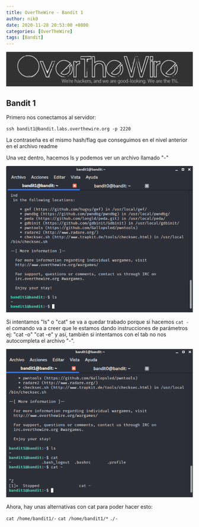 ```yaml
---
title: OverTheWire - Bandit 1
author: nik0
date: 2020-11-28 20:53:00 +0800
categories: [OverTheWire]
tags: [Bandit]
---
```


![OTW](/assets/img/sample/OTW.png)

## Bandit 1

Primero nos conectamos al servidor:

```terminal
ssh bandit1@bandit.labs.overthewire.org -p 2220
```

La contraseña es el mismo hash/flag que conseguimos en el nivel anterior en el archivo readme

Una vez dentro, hacemos ls y podemos ver un archivo llamado "-"


![OTW1](/assets/img/sample/OTW1.png)

Si intentamos "ls" o "cat" se va a quedar trabado porque si hacemos ```cat -``` el comando va a creer que le estamos dando instrucciones de parámetros ej: "cat -o" "cat -e" y así, también si intentamos con el tab no nos autocompleta el archivo "-".

![OTW1B](/assets/img/sample/OTW1B.png)


Ahora, hay unas alternativas con cat para poder hacer esto:

```cat /home/bandit1/-```
```cat /home/bandit1/*```
```./-```
